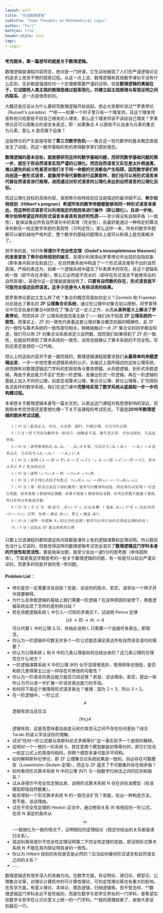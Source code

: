 ```yaml
---
layout: post
title: "也谈数理逻辑"
subtitle: "Some Thoughts on Mathematical Logic"
author: "Tori"
mathjax: true
header-style: text
tags:
- Logic
---
```


**考完期末，第一篇想写的就是关于数理逻辑。**

数理逻辑就课程内容而言，绝对是一门好课，它生动地展现了人们在严谨逻辑论证的追求上孜孜不倦的探索过程。从这一点上说，数理逻辑和其他数学课似乎没有什么区别，无非都是强调任何一个定理都需要严谨的证明，但是**数理逻辑的奥秘在于，它试图将人类主观的推理思维过程客观化，并建立起主观推理与客观证明之间的联系**，这一点是很奇妙的。

大概还是应该从为什么要研究数理逻辑开始说起。想必大家都听说过**罗素悖论（Russell's paradox）**吧——如果一个村子里只有一个理发师，且这个理发师宣称他只给那些不给自己理发的人理发，那么这个理发师该不该给自己理发？罗素悖论还可以用集合的语言来表述，即：如果集合 A 以那些不以自身为元素的集合为元素，那么 A 是否属于自身？

这般悖论的产生直接导致了**第三次数学危机**——集合这一现代数学的基本概念直接发生了动摇，而这一数学基础的危机使得数学家们感到惶恐。

**数理逻辑的基本目标，就是要研究这样的数学基础问题，**而研究数学基础问题的第一步，就在于将自然语言实现严谨的公理化。然而自然语言又实在是太扑朔迷离，难以避免的歧义性甚至对我们关于同一命题的交流都会产生阻碍，因而数学家们转向创造一套形式语言，就像用字母代替数进行运算那样，我们也可以用形式语言来代替自然语言进行推理，进而**通过对形式语言的公理化来达到自然语言的公理化目标。**

而这公理化目标的具体内容，我想希尔伯特规划应当是描述的最详细不过。**希尔伯特规划（Hilbert's program）**希望所有的数学命题都能够用同一种形式语言来表达，而这种形式语言可以利用指定的规则来进行操作（即公理化）。且进一步地，希尔伯特**希望这样的形式语言本身具有良好的性质**——至少得没有自相矛盾（一致性），能保证推出所有自然语句中的真理（完全性），且最好能通过一种特定的算法来判断任一给定数学命题的真假性（可判定性）。那么这样一来，所有的数学命题都可以被机械地严格判定，整个数学的基础问题理论上就可以称得上是完美解决了。

但不幸的是，1931年**哥德尔不完全性定理（Godel's incompleteness theorem）的发表宣告了希尔伯特规划的破灭**。哥德尔利用类似罗素悖论中出现的自指现象（即本身内容涉及到自己），在自然数系统中构造了一个形式语言推导不出的自然真理。严格的表述为，如果一个逻辑系统中蕴含了朴素算术的存在，且这个逻辑系统一致（即不存在矛盾），那么它必然是不完全的（即存在形式语言不能推导出的自然真理）。哥德尔这一定理就直接指明了，**只要有自然数的存在，形式语言就不可能完全描述自然语言。这多少还是令人有些沮丧的结果。**

那罗素悖论那边又怎么样了呢？集合的概念究竟如何定义？Zermelo 和 Fraenkel 对此提出了著名的 **ZF 公理集合论系统**，通过在公理中对集合加以限制，将罗素悖论中包含自身的集合A排除在了“集合”这一定义之外，从而**从某种意义上解决了罗素悖论**。然而并非 ZF 公理系统就完美无缺了——我们尚不知道 **ZF 公理系统的一致性**。而事实上，ZF 的一致性代表着这套公理对集合概念刻画的精确性，且 ZF 的一致性与算术系统的一致性密切相关。稍微接触过一点 ZF 集合论的同学都会知道，我们可以用 ZF 的集合论系统来定义自然数，因而我们如果得到了 ZF 的一致性，也就自然得到了算术系统的一致性，进而也就确认了算术系统的不完全性。写到这里还是想叹一口气呢。

但以上的这些内容并不是一蹴而就的，数理逻辑课程就要求我们**从最简单的命题逻辑出发**，一步一步地完善对逻辑系统的认识，去接近上面所描述的这些公理系统，进而拥有对数理逻辑这门学科的宏观视角与整体把握。从命题逻辑，到形式命题逻辑，再由于表达能力不足扩充到一阶逻辑，发展出形式一阶逻辑，再在一阶逻辑的基础上加入不同的公理，如皮亚诺算术公理、集合论公理、群论公理等，扩充得到各式各样的数学系统，我们在这门课中**完整地实现了数学系统从底层起一步一步的构建过程。**

本来想关于数理逻辑本身写一篇长文的，以表达这门课程对我思想影响的深远，但我期末考完觉得还是更想吐槽一下关于该课程的考试形式。下面是**2016年数理逻辑的期末考试试题**。

![logic-final-2016](/img/in-post/fig-logic-final.png)

只要上过该课程的都知道这些内容都是课件上有的逻辑演算和定理证明，所以题目也没什么可说的。但我觉得这样的数理逻辑考试完全泯灭了**数理逻辑这门学科本身的开放性和灵活性**。要是我来出题，我至少会出一道5分的思考题（李伟固附体）。下面是我这学期思考的一些关于数理逻辑的问题，有一些是可以给出严谨论证的，而更多的则是开放的哲♂学问题。

#### Problem List：

- 悖论是否一定需要涉及自指？若是，谈谈你的观点，若否，请举出一个例子并作简要解释。
- 为什么在命题逻辑的基础上我们需要一阶逻辑？在这种原因的驱使下，两套逻辑系统出现了怎样的差别和分歧？
- 若在命题逻辑系统 L 中引入一已知的矛盾式 F，试说明 Peirce 定律 $$((A\to B)\to A)\to A$$ 可以代替 L 中的公理 (L3)，并由此说明 L 只需要一个连接符来表达，即隐含。
- 你认为一阶逻辑中可数无穷多个一阶公式能否满足表达所有自然语言语句的需要？
- 你认为公理系统 L 和 K 中的几条公理是如何总结出来的？这几条公理的合理性在什么地方？
- 一阶逻辑演算系统 K 中的公理 (K6) 似乎显得很诡异，使用频率也很低，是否和欧几里得第五公设一样存在可修改的可能性？
- 你认为一阶语言的表达能力是否已经足够？若是，谈谈理由，若否，提出一些你认为可以进一步扩展一阶语言表达能力的手段。
- 如何将下面这个推理用形式语言表达？推理：因为 2 < 3，所以 3 > 2。
- 在一阶逻辑中，一阶公式 $$A$$ 逻辑有效当且仅当 $$(\forall x_i)A$$ 逻辑有效，这是否意味着自由变元和约束变元之间不存在任何差别？结合 Tarski 的语义学谈谈你的理解。
- 试对“任何一阶公式都与其斯科伦式矛盾等价”这一事实给予一个直观的解释。
- 证明对一个一致的一阶系统 S，其任意两个模型都是初等等价的，即它们在任一给定公式上的真值均相同，但两个模型本身可能并不同构。
- 如何解释斯科伦悖论，即 ZF 公理集合论系统如果是一致的，则必存在可数模型（Lowenheim-Skolem 定理），而这与 ZF 蕴含了不可数集的存在相矛盾？
- 如何看待形式算术系统 N 中的公理 (N7) 与一般数学归纳法之间的区别和联系？
- 试从哥德尔不完全性定理出发，说明形式算术系统 N 存在非标准模型（标准模型即指自然数集）。
- 能否得到一个形式算术系统 N 的一致完全扩充？若能，给出一种构造方法，若不能，谈谈理由。
- 试在不完全性定理的 Henkin 证法中，通过修改关系 W 和相应的一阶公式，在将 N 满足的条件从 $$\omega$$-一致弱化为一致的情况下，证明相应的定理结论（假定你给出的关系都是递归关系）。
- 简述利用哥德尔不完全性定理证明第二不完全性定理的思路，即证明形式算术系统 N 不能在其内部证明自身的一致性。
- 你认为 Hilbert 规划的失败是否是必然的？应当如何看待形式语言和自然语言之间的关系？
- ……

数理逻辑还有很多深入的发展方向。在数学方面，有证明论、递归论、模型论、公理集合论等，对理论计算机中的可计算性理论、可判定性理论等也有重大的影响。在哲学方面，有意义理论、本体论、模态逻辑、归纳逻辑等。但不管怎样，**数理逻辑这门学科永远不是死板的，而是在数学与哲学交界处的一门学科，是希望实现数学与哲学在认识论意义上统一的一门学科。**我的感慨结束了，谢谢大家读到最后一行。